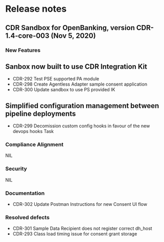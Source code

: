 # Release notes

## CDR Sandbox for OpenBanking, version CDR-1.4-core-003 (Nov 5, 2020)

### New Features

## Sanbox now built to use CDR Integration Kit
- CDR-292	Test PSE supported PA module
- CDR-298	Create Agentless Adapter sample consent application
- CDR-300	Update sandbox to use PS provided IK

## Simplified configuration management between pipeline deployments
- CDR-299	Decomission custom config hooks in favour of the new devops hooks	Task

### Compliance Alignment
NIL

### Security
NIL

### Documentation
- CDR-302	Update Postman Instructions for new Consent UI flow

### Resolved defects
- CDR-301	Sample Data Recipient does not register correct dh_host	
- CDR-293	Class load timing issue for consent grant storage
